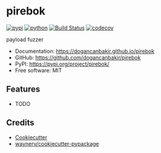 # pirebok


[![pypi](https://img.shields.io/pypi/v/pirebok.svg)](https://pypi.org/project/pirebok/)
[![python](https://img.shields.io/pypi/pyversions/pirebok.svg)](https://pypi.org/project/pirebok/)
[![Build Status](https://github.com/dogancanbakir/pirebok/actions/workflows/dev.yml/badge.svg)](https://github.com/dogancanbakir/pirebok/actions/workflows/dev.yml)
[![codecov](https://codecov.io/gh/dogancanbakir/pirebok/branch/main/graphs/badge.svg)](https://codecov.io/github/dogancanbakir/pirebok)



payload fuzzer


* Documentation: <https://dogancanbakir.github.io/pirebok>
* GitHub: <https://github.com/dogancanbakir/pirebok>
* PyPI: <https://pypi.org/project/pirebok/>
* Free software: MIT


## Features

* TODO

## Credits
- [Cookiecutter](https://github.com/audreyr/cookiecutter)
- [waynerv/cookiecutter-pypackage](https://github.com/waynerv/cookiecutter-pypackage)
